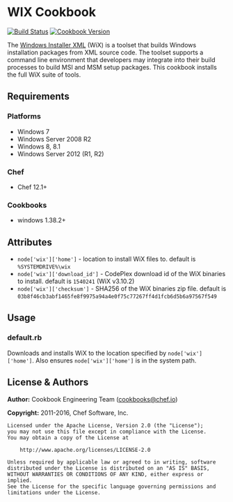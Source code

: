 # WIX Cookbook

[![Build Status](https://travis-ci.org/chef-cookbooks/wix.svg?branch=master)](http://travis-ci.org/chef-cookbooks/wix) [![Cookbook Version](https://img.shields.io/cookbook/v/wix.svg)](https://supermarket.chef.io/cookbooks/wix)

The [Windows Installer XML](http://wixtoolset.org/) (WiX) is a toolset that builds Windows installation packages from XML source code. The toolset supports a command line environment that developers may integrate into their build processes to build MSI and MSM setup packages. This cookbook installs the full WiX suite of tools.

## Requirements

### Platforms

- Windows 7
- Windows Server 2008 R2
- Windows 8, 8.1
- Windows Server 2012 (R1, R2)

### Chef

- Chef 12.1+

### Cookbooks

- windows 1.38.2+

## Attributes

- `node['wix']['home']` - location to install WiX files to. default is `%SYSTEMDRIVE%\wix`
- `node['wix']['download_id']` - CodePlex download id of the WiX binaries to install. default is `1540241` (WiX v3.10.2)
- `node['wix']['checksum']` - SHA256 of the WiX binaries zip file. default is `03b8f46cb3abf1465fe8f9975a94a4e0f75c77267ff4d1fcb6d5b6a97567f549`

## Usage

### default.rb

Downloads and installs WiX to the location specified by `node['wix']['home']`. Also ensures `node['wix']['home']` is in the system path.

## License & Authors

**Author:** Cookbook Engineering Team ([cookbooks@chef.io](mailto:cookbooks@chef.io))

**Copyright:** 2011-2016, Chef Software, Inc.

```text
Licensed under the Apache License, Version 2.0 (the "License");
you may not use this file except in compliance with the License.
You may obtain a copy of the License at

    http://www.apache.org/licenses/LICENSE-2.0

Unless required by applicable law or agreed to in writing, software
distributed under the License is distributed on an "AS IS" BASIS,
WITHOUT WARRANTIES OR CONDITIONS OF ANY KIND, either express or implied.
See the License for the specific language governing permissions and
limitations under the License.
```
